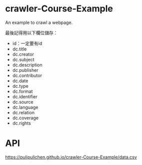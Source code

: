 # crawler-Course-Example
An example to crawl a webpage.

最後記得用以下欄位儲存：

- id：一定要有id
- dc.title
- dc.creator
- dc.subject
- dc.description
- dc.publisher
- dc.contributor
- dc.date
- dc.type
- dc.format
- dc.identifier
- dc.source
- dc.language
- dc.relation
- dc.coverage
- dc.rights

# API

https://pulipulichen.github.io/crawler-Course-Example/data.csv